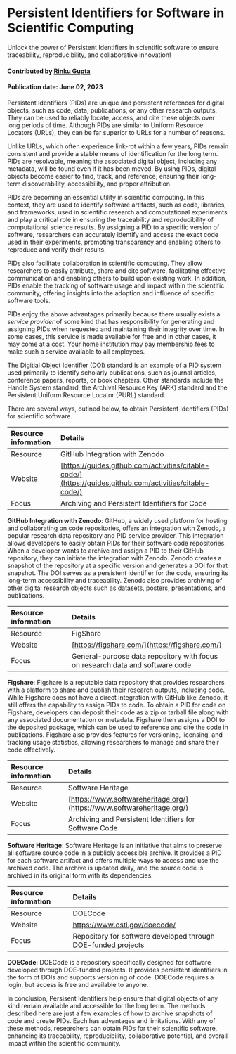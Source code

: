 # Persistent Identifiers for Software in Scientific Computing
<!-- deck text start -->
Unlock the power of Persistent Identifiers in scientific software to ensure traceability, reproducibility, and collaborative innovation!
<!-- deck text end -->

#### Contributed by [Rinku Gupta](https://github.com/rinkug)
#### Publication date: June 02, 2023

Persistent Identifiers (PIDs) are unique and persistent references for digital objects, such as code, data, publications, or any other research outputs. 
They can be used to reliably locate, access, and cite these objects over long periods of time.
Although PIDs are similar to Uniform Resource Locators (URLs), they can be far superior to URLs for a number of reasons.

Unlike URLs, which often experience link-rot within a few years, PIDs remain consistent and provide a stable means of identification for the long term.
PIDs are resolvable, meaning the associated digital object, including any metadata, will be found even if it has been moved. 
By using PIDs, digital objects become easier to find, track, and reference, ensuring their long-term discoverability, accessibility, and proper attribution.

PIDs are becoming an essential utility in scientific computing.
In this context, they are used to identify software artifacts, such as code, libraries, and frameworks, used in scientific research and computational experiments and play a critical role in ensuring the traceability and reproducibility of computational science results. 
By assigning a PID to a specific version of software, researchers can accurately identify and access the exact code used in their experiments, promoting transparency and enabling others to reproduce and verify their results. 

PIDs also facilitate collaboration in scientific computing. 
They allow researchers to easily attribute, share and cite software, facilitating effective communication and enabling others to build upon existing work. 
In addition, PIDs enable the tracking of software usage and impact within the scientific community, offering insights into the adoption and influence of specific software tools.

PIDs enjoy the above advantages primarily because there usually exists a *service provider* of some kind that has responsibility for generating and assigning PIDs when requested and maintaining their integrity over time.
In some cases, this service is made available for free and in other cases, it may come at a cost.
Your home institution may pay membership fees to make such a service available to all employees.

The Digitial Object Identifier (DOI) standard is an example of a PID system used primarily to identify scholarly publications, such as journal articles, conference papers, reports, or book chapters.
Other standards include the Handle System standard, the Archival Resource Key (ARK) standard and the Persistent Uniform Resource Locator (PURL) standard.

There are several ways, outined below, to obtain Persistent Identifiers (PIDs) for scientific software.

| Resource information | Details |
| :--- | :--- |
| Resource | GitHub Integration with Zenodo |
| Website | [https://guides.github.com/activities/citable-code/](https://guides.github.com/activities/citable-code/) |
| Focus | Archiving and Persistent Identifiers for Code |

**GitHub Integration with Zenodo**: GitHub, a widely used platform for hosting and collaborating on code repositories, offers an integration with Zenodo, a popular research data repository and PID service provider.
This integration allows developers to easily obtain PIDs for their software code repositories.
When a developer wants to archive and assign a PID to their GitHub repository, they can initiate the integration with Zenodo. 
Zenodo creates a snapshot of the repository at a specific version and generates a DOI for that snapshot. 
The DOI serves as a persistent identifier for the code, ensuring its long-term accessibility and traceability.
Zenodo also provides archiving of other digital research objects such as datasets, posters, presentations, and publications.

| Resource information | Details |
| :--- | :--- |
| Resource | FigShare |
| Website | [https://figshare.com/](https://figshare.com/) |
| Focus | General-purpose data repository with focus on research data and software code |

**Figshare**: Figshare is a reputable data repository that provides researchers with a platform to share and publish their research outputs, including code. 
While Figshare does not have a direct integration with GitHub like Zenodo, it still offers the capability to assign PIDs to code. 
To obtain a PID for code on Figshare, developers can deposit their code as a zip or tarball file along with any associated documentation or metadata. 
Figshare then assigns a DOI to the deposited package, which can be used to reference and cite the code in publications. 
Figshare also provides features for versioning, licensing, and tracking usage statistics, allowing researchers to manage and share their code effectively.

| Resource information | Details |
| :--- | :--- |
| Resource | Software Heritage |
| Website | [https://www.softwareheritage.org/](https://www.softwareheritage.org/) |
| Focus | Archiving and Persistent Identifiers for Software Code |

**Software Heritage**: Software Heritage is an initiative that aims to preserve all software source code in a publicly accessible archive. 
It provides a PID for each software artifact and offers multiple ways to access and use the archived code. 
The archive is updated daily, and the source code is archived in its original form with its dependencies.

| Resource information | Details |
| :--- | :--- |
| Resource | DOECode |
| Website | https://www.osti.gov/doecode/ |
| Focus | Repository for software developed through DOE-funded projects |

**DOECode**: DOECode is a repository specifically designed for software developed through DOE-funded projects. 
It provides persistent identifiers in the form of DOIs and supports versioning of code. 
DOECode requires a login, but access is free and available to anyone.

In conclusion, Persisent Identifiers help ensure that digital objects of any kind remain available and accessible for the long term.
The methods described here are just a few examples of how to archive snapshots of code and create PIDs.
Each has advantages and limitations.
With any of these methods, researchers can obtain PIDs for their scientific software, enhancing its traceability, reproducibility, collaborative potential, and overall impact within the scientific community.

<!---
Publish: yes
Pinned: no
Topics: software publishing and citation
--->
